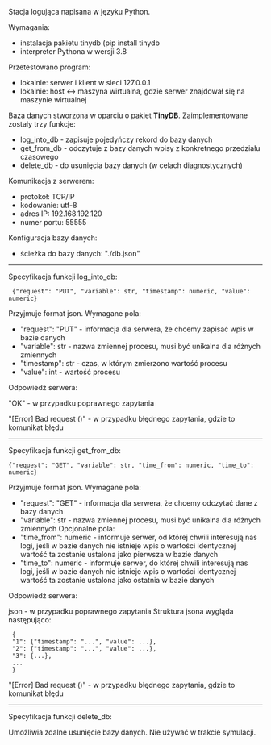 Stacja logująca napisana w języku Python.

Wymagania:
- instalacja pakietu tinydb (pip install tinydb
- interpreter Pythona w wersji 3.8

Przetestowano program:
- lokalnie: serwer i klient w sieci 127.0.0.1
- lokalnie: host <-> maszyna wirtualna, gdzie serwer znajdował się na maszynie wirtualnej

Baza danych stworzona w oparciu o pakiet **TinyDB**.
Zaimplementowane zostały trzy funkcje:
- log_into_db - zapisuje pojedyńczy rekord do bazy danych
- get_from_db - odczytuje z bazy danych wpisy  z konkretnego przedziału czasowego
- delete_db - do usunięcia bazy danych (w celach diagnostycznych)

Komunikacja z serwerem:
- protokół:     TCP/IP
- kodowanie:    utf-8
- adres IP:     192.168.192.120
- numer portu:  55555

Konfiguracja bazy danych:
- ścieżka do bazy danych: "./db.json"

----------------------------------------------------------------------------------------------------------------

Specyfikacja funkcji log_into_db:

     {"request": "PUT", "variable": str, "timestamp": numeric, "value": numeric}

 Przyjmuje format json. Wymagane pola:
 - "request": "PUT" - informacja dla serwera, że chcemy zapisać wpis w bazie danych
 - "variable": str - nazwa zmiennej procesu, musi być unikalna dla różnych zmiennych
 - "timestamp": str - czas, w którym zmierzono wartość procesu
 - "value": int - wartość procesu
 

 
 Odpowiedź serwera:
 
 "OK" - w przypadku poprawnego zapytania
 
 "[Error] Bad request (<message>)" - w przypadku błędnego zapytania, gdzie <message> to komunikat błędu
 
 ----------------------------------------------------------------------------------------------------------------
 
Specyfikacja funkcji get_from_db:

    {"request": "GET", "variable": str, "time_from": numeric, "time_to": numeric}

 Przyjmuje format json. Wymagane pola:
 - "request": "GET" - informacja dla serwera, że chcemy odczytać dane z bazy danych
 - "variable": str - nazwa zmiennej procesu, musi być unikalna dla różnych zmiennych
 Opcjonalne pola:
 - "time_from": numeric - informuje serwer, od której chwili interesują nas logi, jeśli w bazie danych nie istnieje wpis o wartości identycznej wartość ta zostanie ustalona jako pierwsza w bazie danych
 - "time_to": numeric - informuje serwer, do której chwili interesują nas logi, jeśli w bazie danych nie istnieje wpis o wartości identycznej wartość ta zostanie ustalona jako ostatnia w bazie danych
 
 Odpowiedź serwera:
 
 json - w przypadku poprawnego zapytania
 Struktura jsona wygląda następująco:

     {
     "1": {"timestamp": "...", "value": ...},
     "2": {"timestamp": "...", "value": ...},
     "3": {...},
     ...
     }

 "[Error] Bad request (<message>)" - w przypadku błędnego zapytania, gdzie <message> to komunikat błędu
 
  ----------------------------------------------------------------------------------------------------------------
 
Specyfikacja funkcji delete_db:

Umożliwia zdalne usunięcie bazy danych. Nie używać w trakcie symulacji.

